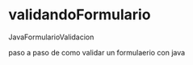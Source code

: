 # validandoFormulario
JavaFormularioValidacion


paso a paso de como validar un formulaerio con java
